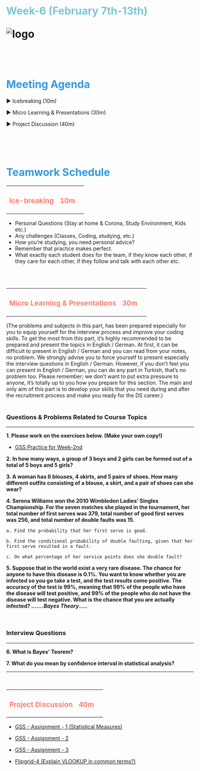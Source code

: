 <h1><strong><span style="color: #77C8D5;">Week-6 (February 7th-13th)</strong></span>

![logo](ds_agenda_logo.png)

<br>


<h1><strong><span style="color: #3498DB;">Meeting Agenda</strong></h1></span>

<span class="c16 c30">▶ </span><span
class="c42 c82">Icebreaking (10m)</span><span class="c16 c23"> </span>

<span class="c16 c30">▶ </span><span
class="c42 c82">Micro Learning & Presentations (30m)</span><span class="c46 c42 c48"> </span>


<span class="c30">▶ </span><span class="c46 c48 c42">Project Discussion (40m)</span>

<br>
<br>
<br>

<div style="page-break-after: always;"></div>

<h1><strong><span style="color: #3498DB;">Teamwork Schedule</strong></h1></span>

<table style= "width:100%;">
                <tr>
                <td style="color: #FA8072; text-align:left "><h3><strong><p>Ice-breaking</td>
                <td style="color: #FA8072; text-align:right;"><h3><strong><p>10m</p><td>                </tr>
</table>

- Personal Questions (Stay at home & Corona, Study Environment, Kids etc.) 
- Any challenges (Classes, Coding, studying, etc.) 
- How you’re studying, you need personal advice? 
- Remember that practice makes perfect. 
- What exactly each student does for the team, if they know each other, if they care for each other, if they follow and talk with each other etc. 

<br>
<br>

<table style= "width:100%;">
                <tr>
                <td style="color: #FA8072; text-align:left "><h3><strong><p>Micro Learning & Presentations</td>
                <td style="color: #FA8072; text-align:right;"><h3><strong><p>30m</p><td>                </tr>
</table>
(The problems and subjects in this part, has been prepared especially for you to equip yourself for the interview process and improve your coding skills.
To get the most from this part, it’s highly recommended to be prepared and present the topics in English / German.
At first, it can be difficult to present in English / German and you can read from your notes, no problem.
We strongly advise you to force yourself to present especially the interview questions in English / German.
However, if you don’t feel you can present in English / German, you can do any part in Turkish, that’s no problem too.
Please remember; we don’t want to put extra pressure to anyone, it’s totally up to you how you prepare for this section.
The main and only aim of this part is to develop your skills that you need during and after the recruitment process and make you ready for the DS career.)
<br><br>

<h3><strong>Questions & Problems Related to Course Topics</strong></h4>
<hr>

**1. Please work on the exercises below. (Make your own copy!)**

- [GSS Practice for Week-2nd](https://docs.google.com/spreadsheets/d/1V8h_LqWp8aLiMBKnWyIndeui3ImNX0ZAcC48xcOupGE/edit)

                  
**2. In how many ways, a group of 3 boys and 2 girls can be formed out of a total of 5 boys and 5 girls?**
                  

**3. A woman has 6 blouses, 4 skirts, and 5 pairs of shoes. How many different outfits consisting of a blouse, a skirt, and a pair of shoes can she wear?**
                  
                  
**4. Serena Williams won the 2010 Wimbledon Ladies’ Singles Championship. For the seven matches she played in the tournament, her total number of first serves was 379, total number of good first serves was 256, and total number of double faults was 15.**
                  
                  
    a. Find the probability that her first serve is good.

    b. Find the conditional probability of double faulting, given that her first serve resulted in a fault.

    c. On what percentage of her service points does she double fault?

**5. Suppose that in the world exist a very rare disease. The chance for anyone to have this disease is 0.1%. You want to know whether you are infected so you go take a test, and the test results come positive. The accuracy of the test is 99%, meaning that 99% of the people who have the disease will test positive, and 99% of the people who do not have the disease will test negative. What is the chance that you are actually infected? <i>.......Bayes Theory</i>.....**
                  
<br>
<h3><strong>Interview Questions</strong></h4>
<hr>

                  
**6. What is Bayes' Teorem?**

**7. What do you mean by confidence interval in statistical analysis?**
<br>

<hr>


<br>


<table style= "width:100%;">
                <tr>
                <td style="color: #FA8072; text-align:left "><h3><strong><p>Project Discussion</td>
                <td style="color: #FA8072; text-align:right;"><h3><strong><p>40m</p><td>                </tr>
                
</table>



- [GSS - Assignment - 1 (Statistical Measures)](https://lms.clarusway.com/course/view.php?id=7162#section-1) <br>
                 
- [GSS - Assignment - 2](https://lms.clarusway.com/course/view.php?id=7162#section-1) <br> 
                  
- [GSS - Assignment - 3](https://lms.clarusway.com/course/view.php?id=7162#section-1) <br> 
                  
- [Flipgrid-4 (Explain VLOOKUP in common terms?)](https://flipgrid.com/de8525bd) <br> 


